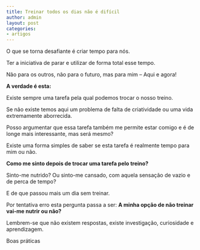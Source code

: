 ```yaml
---
title: Treinar todos os dias não é difícil
author: admin
layout: post
categories:
- artigos
---
```

O que se torna desafiante é criar tempo para nós.

Ter a iniciativa de parar e utilizar de forma total esse tempo.

Não para os outros, não para o futuro, mas para mim &#8211; Aqui e agora!

**A verdade é esta:**

Existe sempre uma tarefa pela qual podemos trocar o nosso treino.

Se não existe temos aqui um problema de falta de criatividade ou uma vida extremamente aborrecida. 

Posso argumentar que essa tarefa também me permite estar comigo e é de longe mais interessante, mas será mesmo?

Existe uma forma simples de saber se esta tarefa é realmente tempo para mim ou não.

**Como me sinto depois de trocar uma tarefa pelo treino?**

Sinto-me nutrido? Ou sinto-me cansado, com aquela sensação de vazio e de perca de tempo?

E de que passou mais um dia sem treinar.

Por tentativa erro esta pergunta passa a ser: **A minha opção de não treinar vai-me nutrir ou não?**

Lembrem-se que não existem respostas, existe investigação, curiosidade e aprendizagem.

Boas práticas
